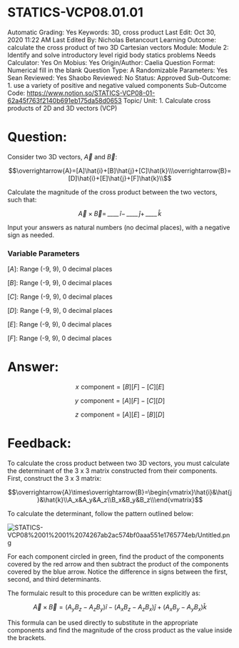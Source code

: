 # STATICS-VCP08.01.01

Automatic Grading: Yes
Keywords: 3D, cross product
Last Edit: Oct 30, 2020 11:22 AM
Last Edited By: Nicholas Betancourt
Learning Outcome: calculate the cross product of two 3D Cartesian vectors
Module: Module 2: Identify and solve introductory level rigid body statics problems
Needs Calculator: Yes
On Mobius: Yes
Origin/Author: Caelia
Question Format: Numerical fill in the blank
Question Type: A
Randomizable Parameters: Yes
Sean Reviewed: Yes
Shaobo Reviewed: No
Status: Approved
Sub-Outcome: 1. use a variety of positive and negative valued components
Sub-Outcome Code: https://www.notion.so/STATICS-VCP08-01-62a45f763f2140b691eb175da58d0653
Topic/ Unit: 1. Calculate cross products of 2D and 3D vectors (VCP)

# Question:

Consider two 3D vectors, $\overrightarrow{A}$ and $\overrightarrow{B}$:

$$\overrightarrow{A}=[A]\hat{i}+[B]\hat{j}+[C]\hat{k}\\\overrightarrow{B}=[D]\hat{i}+[E]\hat{j}+[F]\hat{k}\\$$

Calculate the magnitude of the cross product between the two vectors, such that:

$$\overrightarrow{A}\times\overrightarrow{B}=\,\_\_\_\_\,\hat{i}-\,\_\_\_\_\,\hat{j}+\,\_\_\_\_\,\hat{k}$$

Input your answers as natural numbers (no decimal places), with a negative sign as needed. 

### Variable Parameters

$[A]:$ Range (-9, 9), 0 decimal places

$[B]:$ Range (-9, 9), 0 decimal places

$[C]:$ Range (-9, 9), 0 decimal places

$[D]:$ Range (-9, 9), 0 decimal places

$[E]:$ Range (-9, 9), 0 decimal places

$[F]:$ Range (-9, 9), 0 decimal places

# Answer:

$$x\,\,\mathrm{component}=[B][F]-[C][E]$$

$$y\,\,\mathrm{component}=[A][F]-[C][D]$$

$$z\,\,\mathrm{component}=[A][E]-[B][D]$$

# Feedback:

To calculate the cross product between two 3D vectors, you must calculate the determinant of the 3 x 3 matrix constructed from their components. First, construct the 3 x 3 matrix:

$$\overrightarrow{A}\times\overrightarrow{B}=\begin{vmatrix}\hat{i}&\hat{j}&\hat{k}\\A_x&A_y&A_z\\B_x&B_y&B_z\\\end{vmatrix}$$

To calculate the determinant, follow the pattern outlined below:

![STATICS-VCP08%2001%2001%2074267ab2ac574bf0aaa551e1765774eb/Untitled.png](STATICS-VCP08%2001%2001%2074267ab2ac574bf0aaa551e1765774eb/Untitled.png)

For each component circled in green, find the product of the components covered by the red arrow and then subtract the product of the components covered by the blue arrow. Notice the difference in signs between the first, second, and third determinants. 

The formulaic result to this procedure can be written explicitly as:

$$\overrightarrow{A}\times\overrightarrow{B}=(A_yB_z-A_zB_y)\hat{i}-(A_xB_z-A_zB_x)\hat{j}+(A_xB_y-A_yB_x)\hat{k}$$

This formula can be used directly to substitute in the appropriate components and find the magnitude of the cross product as the value inside the brackets.